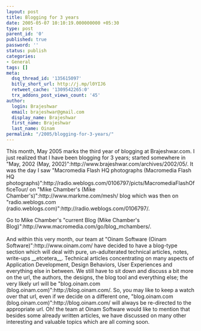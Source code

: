 ```yaml
---
layout: post
title: Blogging for 3 years
date: 2005-05-07 10:10:19.000000000 +05:30
type: post
parent_id: '0'
published: true
password: ''
status: publish
categories:
- General
tags: []
meta:
  dsq_thread_id: '135615097'
  bitly_short_url: http://j.mp/l0YIJ6
  retweet_cache: '1309542265:0'
  trx_addons_post_views_count: '45'
author:
  login: Brajeshwar
  email: brajeshwar@gmail.com
  display_name: Brajeshwar
  first_name: Brajeshwar
  last_name: Oinam
permalink: "/2005/blogging-for-3-years/"
---
```

<p>This month, May 2005 marks the third year of blogging at Brajeshwar.com. I just realized that I have been blogging for 3 years; started somewhere in "May, 2002 (May, 2002)":http://www.brajeshwar.com/archives/2002/05/. It was the day I saw "Macromedia Flash HQ photographs (Macromedia Flash HQ photographs)":http://radio.weblogs.com/0106797/picts/MacromediaFlashOfficeTour/ on "Mike Chamber's (Mike Chamber's)":http://www.markme.com/mesh/ blog which was then on "radio.weblogs.com (radio.weblogs.com)":http://radio.weblogs.com/0106797/.</p>
<p>Go to Mike Chamber's "current Blog (Mike Chamber's Blog)":http://www.macromedia.com/go/blog_mchambers/.<br />
<br />
And within this very month, our team at "Oinam Software (Oinam Software)":http://www.oinam.com/ have decided to have a blog-type section which will deal with pure, un-adulterated technical articles, notes, write-ups __etcetera__. Technical articles concentrating on many aspects of Application Development, Design Behaviors, User Experiences and everything else in between. We still have to sit down and discuss a bit more on the url, the authors, the designs, the blog tool and everything else; the very likely url will be "blog.oinam.com (blog.oinam.com)":http://blog.oinam.com/. So, you may like to keep a watch over that url, even if we decide on a different one, "blog.oinam.com (blog.oinam.com)":http://blog.oinam.com/ will always be re-directed to the appropriate url. Oh! the team at Oinam Software would like to mention that besides some already written articles, we have discussed on many other interesting and valuable topics which are all coming soon.</p>
